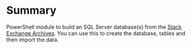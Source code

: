 # Summary

PowerShell module to build an SQL Server database(s) from the [Stack Exchange Archives](https://archive.org/details/stackexchange). You can use this to create the database, tables and then import the data.

